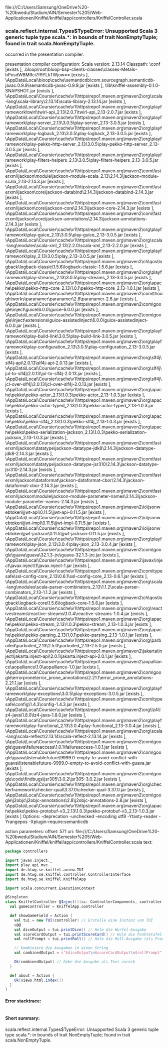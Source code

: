 file:///C:/Users/Samsung/OneDrive%20-%20bwedu/Studium/AIN/Semester%205/Web-Applicationen/Kniffel/kniffel/app/controllers/KniffelController.scala
### scala.reflect.internal.Types$TypeError: Unsupported Scala 3 generic tuple type scala.*: in bounds of trait NonEmptyTuple; found in trait scala.NonEmptyTuple.

occurred in the presentation compiler.

presentation compiler configuration:
Scala version: 2.13.14
Classpath:
<WORKSPACE>\conf [exists ], <WORKSPACE>\.bloop\root\bloop-bsp-clients-classes\classes-Metals-bPosdWBMRci7f9YLkTWjow== [exists ], <HOME>\AppData\Local\bloop\cache\semanticdb\com.sourcegraph.semanticdb-javac.0.9.9\semanticdb-javac-0.9.9.jar [exists ], <WORKSPACE>\lib\kniffel-assembly-0.1.0-SNAPSHOT.jar [exists ], <HOME>\AppData\Local\Coursier\cache\v1\https\repo1.maven.org\maven2\org\scala-lang\scala-library\2.13.14\scala-library-2.13.14.jar [exists ], <HOME>\AppData\Local\Coursier\cache\v1\https\repo1.maven.org\maven2\org\playframework\twirl\twirl-api_2.13\2.0.7\twirl-api_2.13-2.0.7.jar [exists ], <HOME>\AppData\Local\Coursier\cache\v1\https\repo1.maven.org\maven2\org\playframework\play-server_2.13\3.0.5\play-server_2.13-3.0.5.jar [exists ], <HOME>\AppData\Local\Coursier\cache\v1\https\repo1.maven.org\maven2\org\playframework\play-logback_2.13\3.0.5\play-logback_2.13-3.0.5.jar [exists ], <HOME>\AppData\Local\Coursier\cache\v1\https\repo1.maven.org\maven2\org\playframework\play-pekko-http-server_2.13\3.0.5\play-pekko-http-server_2.13-3.0.5.jar [exists ], <HOME>\AppData\Local\Coursier\cache\v1\https\repo1.maven.org\maven2\org\playframework\play-filters-helpers_2.13\3.0.5\play-filters-helpers_2.13-3.0.5.jar [exists ], <HOME>\AppData\Local\Coursier\cache\v1\https\repo1.maven.org\maven2\com\fasterxml\jackson\module\jackson-module-scala_2.13\2.14.3\jackson-module-scala_2.13-2.14.3.jar [exists ], <HOME>\AppData\Local\Coursier\cache\v1\https\repo1.maven.org\maven2\com\fasterxml\jackson\core\jackson-databind\2.14.3\jackson-databind-2.14.3.jar [exists ], <HOME>\AppData\Local\Coursier\cache\v1\https\repo1.maven.org\maven2\com\fasterxml\jackson\core\jackson-core\2.14.3\jackson-core-2.14.3.jar [exists ], <HOME>\AppData\Local\Coursier\cache\v1\https\repo1.maven.org\maven2\com\fasterxml\jackson\core\jackson-annotations\2.14.3\jackson-annotations-2.14.3.jar [exists ], <HOME>\AppData\Local\Coursier\cache\v1\https\repo1.maven.org\maven2\org\playframework\play-guice_2.13\3.0.5\play-guice_2.13-3.0.5.jar [exists ], <HOME>\AppData\Local\Coursier\cache\v1\https\repo1.maven.org\maven2\org\scala-lang\modules\scala-xml_2.13\2.2.0\scala-xml_2.13-2.2.0.jar [exists ], <HOME>\AppData\Local\Coursier\cache\v1\https\repo1.maven.org\maven2\org\playframework\play_2.13\3.0.5\play_2.13-3.0.5.jar [exists ], <HOME>\AppData\Local\Coursier\cache\v1\https\repo1.maven.org\maven2\ch\qos\logback\logback-classic\1.5.6\logback-classic-1.5.6.jar [exists ], <HOME>\AppData\Local\Coursier\cache\v1\https\repo1.maven.org\maven2\org\playframework\play-streams_2.13\3.0.5\play-streams_2.13-3.0.5.jar [exists ], <HOME>\AppData\Local\Coursier\cache\v1\https\repo1.maven.org\maven2\org\apache\pekko\pekko-http-core_2.13\1.0.1\pekko-http-core_2.13-1.0.1.jar [exists ], <HOME>\AppData\Local\Coursier\cache\v1\https\repo1.maven.org\maven2\com\thoughtworks\paranamer\paranamer\2.8\paranamer-2.8.jar [exists ], <HOME>\AppData\Local\Coursier\cache\v1\https\repo1.maven.org\maven2\com\google\inject\guice\6.0.0\guice-6.0.0.jar [exists ], <HOME>\AppData\Local\Coursier\cache\v1\https\repo1.maven.org\maven2\com\google\inject\extensions\guice-assistedinject\6.0.0\guice-assistedinject-6.0.0.jar [exists ], <HOME>\AppData\Local\Coursier\cache\v1\https\repo1.maven.org\maven2\org\playframework\play-build-link\3.0.5\play-build-link-3.0.5.jar [exists ], <HOME>\AppData\Local\Coursier\cache\v1\https\repo1.maven.org\maven2\org\playframework\play-configuration_2.13\3.0.5\play-configuration_2.13-3.0.5.jar [exists ], <HOME>\AppData\Local\Coursier\cache\v1\https\repo1.maven.org\maven2\org\slf4j\slf4j-api\2.0.13\slf4j-api-2.0.13.jar [exists ], <HOME>\AppData\Local\Coursier\cache\v1\https\repo1.maven.org\maven2\org\slf4j\jul-to-slf4j\2.0.13\jul-to-slf4j-2.0.13.jar [exists ], <HOME>\AppData\Local\Coursier\cache\v1\https\repo1.maven.org\maven2\org\slf4j\jcl-over-slf4j\2.0.13\jcl-over-slf4j-2.0.13.jar [exists ], <HOME>\AppData\Local\Coursier\cache\v1\https\repo1.maven.org\maven2\org\apache\pekko\pekko-actor_2.13\1.0.3\pekko-actor_2.13-1.0.3.jar [exists ], <HOME>\AppData\Local\Coursier\cache\v1\https\repo1.maven.org\maven2\org\apache\pekko\pekko-actor-typed_2.13\1.0.3\pekko-actor-typed_2.13-1.0.3.jar [exists ], <HOME>\AppData\Local\Coursier\cache\v1\https\repo1.maven.org\maven2\org\apache\pekko\pekko-slf4j_2.13\1.0.3\pekko-slf4j_2.13-1.0.3.jar [exists ], <HOME>\AppData\Local\Coursier\cache\v1\https\repo1.maven.org\maven2\org\apache\pekko\pekko-serialization-jackson_2.13\1.0.3\pekko-serialization-jackson_2.13-1.0.3.jar [exists ], <HOME>\AppData\Local\Coursier\cache\v1\https\repo1.maven.org\maven2\com\fasterxml\jackson\datatype\jackson-datatype-jdk8\2.14.3\jackson-datatype-jdk8-2.14.3.jar [exists ], <HOME>\AppData\Local\Coursier\cache\v1\https\repo1.maven.org\maven2\com\fasterxml\jackson\datatype\jackson-datatype-jsr310\2.14.3\jackson-datatype-jsr310-2.14.3.jar [exists ], <HOME>\AppData\Local\Coursier\cache\v1\https\repo1.maven.org\maven2\com\fasterxml\jackson\dataformat\jackson-dataformat-cbor\2.14.3\jackson-dataformat-cbor-2.14.3.jar [exists ], <HOME>\AppData\Local\Coursier\cache\v1\https\repo1.maven.org\maven2\com\fasterxml\jackson\module\jackson-module-parameter-names\2.14.3\jackson-module-parameter-names-2.14.3.jar [exists ], <HOME>\AppData\Local\Coursier\cache\v1\https\repo1.maven.org\maven2\io\jsonwebtoken\jjwt-api\0.11.5\jjwt-api-0.11.5.jar [exists ], <HOME>\AppData\Local\Coursier\cache\v1\https\repo1.maven.org\maven2\io\jsonwebtoken\jjwt-impl\0.11.5\jjwt-impl-0.11.5.jar [exists ], <HOME>\AppData\Local\Coursier\cache\v1\https\repo1.maven.org\maven2\io\jsonwebtoken\jjwt-jackson\0.11.5\jjwt-jackson-0.11.5.jar [exists ], <HOME>\AppData\Local\Coursier\cache\v1\https\repo1.maven.org\maven2\org\playframework\play-json_2.13\3.0.4\play-json_2.13-3.0.4.jar [exists ], <HOME>\AppData\Local\Coursier\cache\v1\https\repo1.maven.org\maven2\com\google\guava\guava\32.1.3-jre\guava-32.1.3-jre.jar [exists ], <HOME>\AppData\Local\Coursier\cache\v1\https\repo1.maven.org\maven2\javax\inject\javax.inject\1\javax.inject-1.jar [exists ], <HOME>\AppData\Local\Coursier\cache\v1\https\repo1.maven.org\maven2\com\typesafe\ssl-config-core_2.13\0.6.1\ssl-config-core_2.13-0.6.1.jar [exists ], <HOME>\AppData\Local\Coursier\cache\v1\https\repo1.maven.org\maven2\org\scala-lang\modules\scala-parser-combinators_2.13\1.1.2\scala-parser-combinators_2.13-1.1.2.jar [exists ], <HOME>\AppData\Local\Coursier\cache\v1\https\repo1.maven.org\maven2\ch\qos\logback\logback-core\1.5.6\logback-core-1.5.6.jar [exists ], <HOME>\AppData\Local\Coursier\cache\v1\https\repo1.maven.org\maven2\org\reactivestreams\reactive-streams\1.0.4\reactive-streams-1.0.4.jar [exists ], <HOME>\AppData\Local\Coursier\cache\v1\https\repo1.maven.org\maven2\org\apache\pekko\pekko-stream_2.13\1.0.3\pekko-stream_2.13-1.0.3.jar [exists ], <HOME>\AppData\Local\Coursier\cache\v1\https\repo1.maven.org\maven2\org\apache\pekko\pekko-parsing_2.13\1.0.1\pekko-parsing_2.13-1.0.1.jar [exists ], <HOME>\AppData\Local\Coursier\cache\v1\https\repo1.maven.org\maven2\org\parboiled\parboiled_2.13\2.5.0\parboiled_2.13-2.5.0.jar [exists ], <HOME>\AppData\Local\Coursier\cache\v1\https\repo1.maven.org\maven2\jakarta\inject\jakarta.inject-api\2.0.1\jakarta.inject-api-2.0.1.jar [exists ], <HOME>\AppData\Local\Coursier\cache\v1\https\repo1.maven.org\maven2\aopalliance\aopalliance\1.0\aopalliance-1.0.jar [exists ], <HOME>\AppData\Local\Coursier\cache\v1\https\repo1.maven.org\maven2\com\google\errorprone\error_prone_annotations\2.21.1\error_prone_annotations-2.21.1.jar [exists ], <HOME>\AppData\Local\Coursier\cache\v1\https\repo1.maven.org\maven2\org\playframework\play-exceptions\3.0.5\play-exceptions-3.0.5.jar [exists ], <HOME>\AppData\Local\Coursier\cache\v1\https\repo1.maven.org\maven2\com\typesafe\config\1.4.3\config-1.4.3.jar [exists ], <HOME>\AppData\Local\Coursier\cache\v1\https\repo1.maven.org\maven2\org\lz4\lz4-java\1.8.0\lz4-java-1.8.0.jar [exists ], <HOME>\AppData\Local\Coursier\cache\v1\https\repo1.maven.org\maven2\org\playframework\play-functional_2.13\3.0.4\play-functional_2.13-3.0.4.jar [exists ], <HOME>\AppData\Local\Coursier\cache\v1\https\repo1.maven.org\maven2\org\scala-lang\scala-reflect\2.13.14\scala-reflect-2.13.14.jar [exists ], <HOME>\AppData\Local\Coursier\cache\v1\https\repo1.maven.org\maven2\com\google\guava\failureaccess\1.0.1\failureaccess-1.0.1.jar [exists ], <HOME>\AppData\Local\Coursier\cache\v1\https\repo1.maven.org\maven2\com\google\guava\listenablefuture\9999.0-empty-to-avoid-conflict-with-guava\listenablefuture-9999.0-empty-to-avoid-conflict-with-guava.jar [exists ], <HOME>\AppData\Local\Coursier\cache\v1\https\repo1.maven.org\maven2\com\google\code\findbugs\jsr305\3.0.2\jsr305-3.0.2.jar [exists ], <HOME>\AppData\Local\Coursier\cache\v1\https\repo1.maven.org\maven2\org\checkerframework\checker-qual\3.37.0\checker-qual-3.37.0.jar [exists ], <HOME>\AppData\Local\Coursier\cache\v1\https\repo1.maven.org\maven2\com\google\j2objc\j2objc-annotations\2.8\j2objc-annotations-2.8.jar [exists ], <HOME>\AppData\Local\Coursier\cache\v1\https\repo1.maven.org\maven2\org\apache\pekko\pekko-protobuf-v3_2.13\1.0.3\pekko-protobuf-v3_2.13-1.0.3.jar [exists ]
Options:
-deprecation -unchecked -encoding utf8 -Ytasty-reader -Yrangepos -Xplugin-require:semanticdb


action parameters:
offset: 571
uri: file:///C:/Users/Samsung/OneDrive%20-%20bwedu/Studium/AIN/Semester%205/Web-Applicationen/Kniffel/kniffel/app/controllers/KniffelController.scala
text:
```scala
package controllers

import javax.inject._
import play.api.mvc._
import de.htwg.se.kniffel.aview.TUI
import de.htwg.se.kniffel.controller.ControllerInterface
import de.htwg.se.kniffel.KniffelApp

import scala.concurrent.ExecutionContext

@Singleton
class KniffelController @Inject()(cc: ControllerComponents, controller: ControllerInterface)(implicit ec: ExecutionContext) extends AbstractController(cc) {
  val gameController = KniffelApp.controller

  def showGameField = Action {
    val tui = new TUI(controller) // Erstelle eine Instanz von TUI
    c@@
    val diceOutput = tui.printDice() // Hole die Würfel-Ausgabe
    val scoreCardOutput = tui.printScoreCard() // Hole die Punktetafel-Ausgabe
    val rollPrompt = tui.printRoll() // Hole die Roll-Ausgabe (als Prompt)

    // Kombiniere die Ausgaben in einen String
    val combinedOutput = s"$diceOutput\n$scoreCardOutput\n$rollPrompt"

    Ok(combinedOutput) // Gebe die Ausgabe als Text zurück
  }

  def about = Action {
    Ok(views.html.index())
  }
}

```



#### Error stacktrace:

```

```
#### Short summary: 

scala.reflect.internal.Types$TypeError: Unsupported Scala 3 generic tuple type scala.*: in bounds of trait NonEmptyTuple; found in trait scala.NonEmptyTuple.